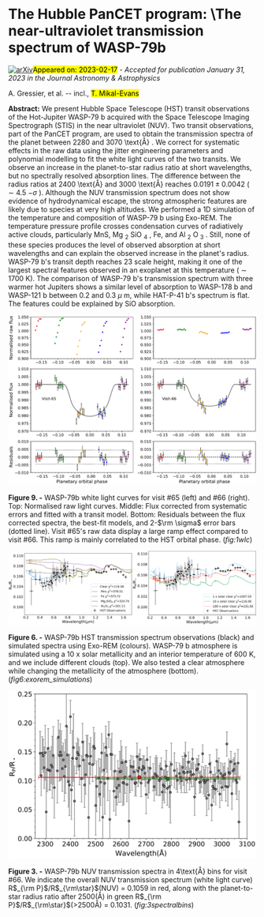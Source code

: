 <div class="macros" style="visibility:hidden;">
$\newcommand{\ensuremath}{}$
$\newcommand{\xspace}{}$
$\newcommand{\object}[1]{\texttt{#1}}$
$\newcommand{\farcs}{{.}''}$
$\newcommand{\farcm}{{.}'}$
$\newcommand{\arcsec}{''}$
$\newcommand{\arcmin}{'}$
$\newcommand{\ion}[2]{#1#2}$
$\newcommand{\textsc}[1]{\textrm{#1}}$
$\newcommand{\hl}[1]{\textrm{#1}}$
$\newcommand{\vdag}{(v)^\dagger}$</div>

<div class="macros" style="visibility:hidden;">
$\newcommand{\ensuremath}{}$
$\newcommand{\xspace}{}$
$\newcommand{\object}[1]{\texttt{#1}}$
$\newcommand{\farcs}{{.}''}$
$\newcommand{\farcm}{{.}'}$
$\newcommand{\arcsec}{''}$
$\newcommand{\arcmin}{'}$
$\newcommand{\ion}[2]{#1#2}$
$\newcommand{\textsc}[1]{\textrm{#1}}$
$\newcommand{\hl}[1]{\textrm{#1}}$
$\newcommand{\vdag}{(v)^\dagger}$</div>



<div id="title">

# The Hubble PanCET program: \The near-ultraviolet transmission spectrum of WASP-79b

</div>
<div id="comments">

[![arXiv](https://img.shields.io/badge/arXiv-2302.08962-b31b1b.svg)](https://arxiv.org/abs/2302.08962)<mark>Appeared on: 2023-02-17</mark> - _Accepted for publication January 31, 2023 in the Journal Astronomy & Astrophysics_

</div>
<div id="authors">

A. Gressier, et al. -- incl., <mark>T. Mikal-Evans</mark>

</div>
<div id="abstract">

**Abstract:** We present Hubble Space Telescope (HST) transit observations of the Hot-Jupiter WASP-79 b acquired with the Space Telescope Imaging Spectrograph (STIS) in the near ultraviolet (NUV). Two transit observations, part of the PanCET program, are used to obtain the transmission spectra of the planet between 2280 and 3070 \text{Å} .        We correct for systematic effects in the raw data using the jitter engineering parameters and polynomial modelling to fit the white light curves of the two transits.        We observe an increase in the planet-to-star radius ratio at short wavelengths, but no spectrally resolved absorption lines. The difference between the radius ratios at 2400 \text{Å} and 3000 \text{Å} reaches $0.0191\pm0.0042$ ( $\sim$ 4.5 $-\sigma$ ).        Although the NUV transmission spectrum does not show evidence of hydrodynamical escape,        the strong atmospheric features are likely due to species at very high altitudes. We performed a 1D simulation of the temperature and composition of WASP-79 b using Exo-REM.        The temperature pressure profile crosses condensation curves of radiatively active clouds, particularly MnS, Mg $_2$ SiO $_4$ , Fe, and Al $_2$ O $_3$ . Still, none of these species produces the level of observed absorption at short wavelengths and can explain the observed increase in the planet's radius.        WASP-79 b's transit depth reaches 23 scale height, making it one of the largest spectral features observed in an exoplanet at this temperature ( $\sim$ 1700 K).        The comparison of WASP-79 b's transmission spectrum with three warmer hot Jupiters shows a similar level of absorption to WASP-178 b and WASP-121 b between 0.2 and 0.3 $\mu$ m, while HAT-P-41 b's spectrum is flat. The features could be explained by SiO absorption.

</div>

<div id="div_fig1">

<img src="tmp_2302.08962/./WASP79_wlc.png" alt="Fig9" width="100%"/>

**Figure 9. -** WASP-79b white light curves for visit \#65 (left) and \#66 (right). Top: Normalised raw light curves. Middle: Flux corrected from systematic errors and fitted with a transit model.
Bottom: Residuals between the flux corrected spectra, the best-fit models, and 2-$\rm \sigma$ error bars (dotted line). Visit \#65's raw data display a large ramp effect compared to visit \#66. This ramp is mainly correlated to the HST orbital phase. (*fig:1wlc*)

</div>
<div id="div_fig2">

<img src="tmp_2302.08962/./Fig9a_revised.png" alt="Fig6.1" width="50%"/><img src="tmp_2302.08962/./Fig9b_revised2.png" alt="Fig6.2" width="50%"/>

**Figure 6. -** WASP-79b HST transmission spectrum observations (black) and simulated spectra using Exo-REM (colours). WASP-79 b atmosphere is simulated using a 10 x solar metallicity and an interior temperature of 600 K, and we include different clouds (top). We also tested a clear atmosphere while changing the metallicity of the atmosphere (bottom). (*fig6:exorem_simulations*)

</div>
<div id="div_fig3">

<img src="tmp_2302.08962/./Fig6_revised.png" alt="Fig3" width="100%"/>

**Figure 3. -** WASP-79b NUV transmission spectra in 4\text{Å} bins for visit \#66. We indicate the overall NUV transmission spectrum (white light curve) R$_{\rm P}$/R$_{\rm\star}$(NUV) = 0.1059 in red, along with the planet-to-star radius ratio after 2500(Å) in green R$_{\rm P}$/R$_{\rm\star}$(>2500Å) = 0.1031.  (*fig:3spectralbins*)

</div>